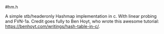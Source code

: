 #hm.h

A simple stb/headeronly Hashmap implementation in c. With linear probing and FVN-1a.
Credit goes fully to Ben Hoyt, who wrote this awesome tutorial: https://benhoyt.com/writings/hash-table-in-c/.


